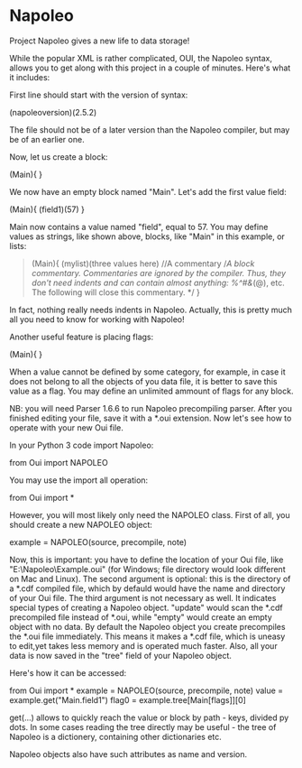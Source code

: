 # Napoleo
Project Napoleo gives a new life to data storage!

While the popular XML is rather complicated, OUI, the Napoleo syntax, allows you to get along with this project in a couple of minutes. Here's what it includes:

First line should start with the version of syntax:

(napoleoversion)(2.5.2)

The file should not be of a later version than the Napoleo compiler, but may be of an earlier one.

Now, let us create a block:

(Main){
}

We now have an empty block named "Main".
Let's add the first value field:

(Main){
  (field1)(57)
}

Main now contains a value named "field", equal to 57.
You may define values as strings, like shown above, blocks, like "Main" in this example, or lists:

>(Main){
>  (mylist)(three values here)
>  //A commentary
>  /*A block commentary. 
>  Commentaries are ignored by the compiler.
>  Thus, they don't need indents and can contain almost anything: 
> %^#&*(@), etc. The following will close this commentary. */
>}

In fact, nothing really needs indents in Napoleo.
Actually, this is pretty much all you need to know for working with Napoleo!

Another useful feature is placing flags:

(Main){
  <anything>
}

When a value cannot be defined by some category, for example, in case it does not belong to all the objects of you data file, it is better to save this value as a flag. You may define an unlimited ammount of flags for any block.

NB: you will need Parser 1.6.6 to run Napoleo precompiling parser.
After you finished editing your file, save it with a *.oui extension.
Now let's see how to operate with your new Oui file.

In your Python 3 code import Napoleo:

from Oui import NAPOLEO

You may use the import all operation:

from Oui import *

However, you will most likely only need the NAPOLEO class.
First of all, you should create a new NAPOLEO object:

example = NAPOLEO(source, precompile, note)

Now, this is important: you have to define the location of your Oui file, like "E:\\Napoleo\\Example.oui" (for Windows; file directory would look different on Mac and Linux). 
The second argument is optional: this is the directory of a *.cdf compiled file, which by defauld would have the name and directory of your Oui file. 
The third argument is not necessary as well. It indicates special types of creating a Napoleo object. "update" would scan the *.cdf precompiled file instead of *.oui, while "empty" would create an empty object with no data. By default the Napoleo object you create precompiles the *.oui file immediately. This means it makes a *.cdf file, which is uneasy to edit,yet takes less memory and is operated much faster. Also, all your data is now saved in the "tree" field of your Napoleo object.

Here's how it can be accessed:


from Oui import *
example = NAPOLEO(source, precompile, note)
value = example.get("Main.field1")
flag0 = example.tree[Main[flags]][0]

get(...) allows to quickly reach the value or block by path - keys, divided py dots.
In some cases reading the tree directly may be useful - the tree of Napoleo is a dictionery, containing other dictionaries etc.

Napoleo objects also have such attributes as name and version.

